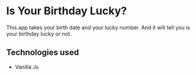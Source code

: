# Is Your Birthday Lucky?

This app takes your birth date and your lucky number. And it will tell you is your birthday lucky or not.

## Technologies used

<ul>
<li>Vanilla Js</li>
</ul>
